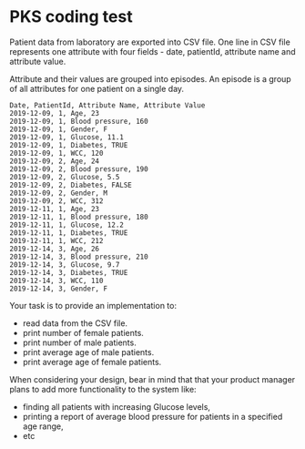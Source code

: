 # PKS coding test
Patient data from laboratory are exported into CSV file. One line in CSV file represents one attribute with four fields - date, patientId, attribute name and attribute value. 

Attribute and their values are grouped into episodes. An episode is a group of all attributes for one patient on a single day.

```
Date, PatientId, Attribute Name, Attribute Value
2019-12-09, 1, Age, 23
2019-12-09, 1, Blood pressure, 160
2019-12-09, 1, Gender, F
2019-12-09, 1, Glucose, 11.1
2019-12-09, 1, Diabetes, TRUE
2019-12-09, 1, WCC, 120
2019-12-09, 2, Age, 24
2019-12-09, 2, Blood pressure, 190
2019-12-09, 2, Glucose, 5.5
2019-12-09, 2, Diabetes, FALSE
2019-12-09, 2, Gender, M
2019-12-09, 2, WCC, 312
2019-12-11, 1, Age, 23
2019-12-11, 1, Blood pressure, 180
2019-12-11, 1, Glucose, 12.2
2019-12-11, 1, Diabetes, TRUE
2019-12-11, 1, WCC, 212
2019-12-14, 3, Age, 26
2019-12-14, 3, Blood pressure, 210
2019-12-14, 3, Glucose, 9.7
2019-12-14, 3, Diabetes, TRUE
2019-12-14, 3, WCC, 110
2019-12-14, 3, Gender, F
```

Your task is to provide an implementation to:
 * read data from the CSV file.
 * print number of female patients.
 * print number of male patients.
 * print average age of male patients.
 * print average age of female patients.

When considering your design, bear in mind that that your product manager plans to add more functionality to the system like:
 * finding all patients with increasing Glucose levels,
 * printing a report of average blood pressure for patients in a specified age range,
 * etc